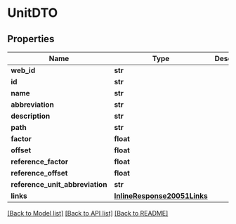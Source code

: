 # UnitDTO

## Properties
Name | Type | Description | Notes
------------ | ------------- | ------------- | -------------
**web_id** | **str** |  | [optional] 
**id** | **str** |  | [optional] 
**name** | **str** |  | [optional] 
**abbreviation** | **str** |  | [optional] 
**description** | **str** |  | [optional] 
**path** | **str** |  | [optional] 
**factor** | **float** |  | [optional] 
**offset** | **float** |  | [optional] 
**reference_factor** | **float** |  | [optional] 
**reference_offset** | **float** |  | [optional] 
**reference_unit_abbreviation** | **str** |  | [optional] 
**links** | [**InlineResponse20051Links**](InlineResponse20051Links.md) |  | [optional] 

[[Back to Model list]](../README.md#documentation-for-models) [[Back to API list]](../README.md#documentation-for-api-endpoints) [[Back to README]](../README.md)


